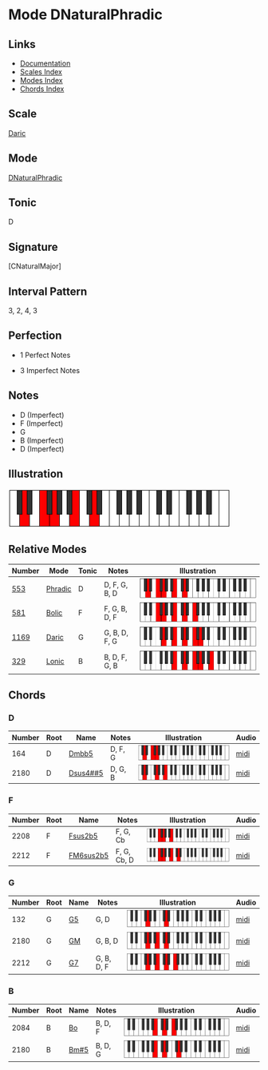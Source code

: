# Mode DNaturalPhradic

## Links

- [Documentation](index.md)
- [Scales Index](Scales.md)
- [Modes Index](Modes.md)
- [Chords Index](Chords.md)

## Scale

[Daric](ScaleDaric.md)

## Mode

[DNaturalPhradic](ModeDNaturalPhradic.md)

## Tonic

D

## Signature

[CNaturalMajor]

## Interval Pattern

3, 2, 4, 3

## Perfection

 - 1 Perfect Notes

 - 3 Imperfect Notes

## Notes

- D (Imperfect)
- F (Imperfect)
- G
- B (Imperfect)
- D (Imperfect)

## Illustration

![DNaturalPhradic](ModeDNaturalPhradic.png)

## Relative Modes

| Number | Mode | Tonic | Notes | Illustration |
|--------|------|-------|-------|--------------|
| [553](https://ianring.com/musictheory/scales/553) | [Phradic](ModePhradic.md) | D | D, F, G, B, D | ![DNaturalPhradic](ModeDNaturalPhradic.png) |
| [581](https://ianring.com/musictheory/scales/581) | [Bolic](ModeBolic.md) | F | F, G, B, D, F | ![FNaturalBolic](ModeFNaturalBolic.png) |
| [1169](https://ianring.com/musictheory/scales/1169) | [Daric](ModeDaric.md) | G | G, B, D, F, G | ![GNaturalDaric](ModeGNaturalDaric.png) |
| [329](https://ianring.com/musictheory/scales/329) | [Lonic](ModeLonic.md) | B | B, D, F, G, B | ![BNaturalLonic](ModeBNaturalLonic.png) |

## Chords

### D

| Number | Root | Name | Notes | Illustration | Audio |
|--------|------|------|-------|--------------|-------|
| 164 | D | [Dmbb5](ChordDNaturalMinorDoubleFlatFifth.md) | D, F, G | ![Dmbb5](ChordDNaturalMinorDoubleFlatFifthRootPosition.png) | [midi](ChordDNaturalMinorDoubleFlatFifthRootPosition.mid) |
| 2180 | D | [Dsus4##5](ChordDNaturalSuspendedFourthDoubleSharpFifth.md) | D, G, B | ![Dsus4##5](ChordDNaturalSuspendedFourthDoubleSharpFifthRootPosition.png) | [midi](ChordDNaturalSuspendedFourthDoubleSharpFifthRootPosition.mid) |

### F

| Number | Root | Name | Notes | Illustration | Audio |
|--------|------|------|-------|--------------|-------|
| 2208 | F | [Fsus2b5](ChordFNaturalSuspendedSecondFlatFifth.md) | F, G, Cb | ![Fsus2b5](ChordFNaturalSuspendedSecondFlatFifthRootPosition.png) | [midi](ChordFNaturalSuspendedSecondFlatFifthRootPosition.mid) |
| 2212 | F | [FM6sus2b5](ChordFNaturalMajorSixthSuspendedSecondFlatFifth.md) | F, G, Cb, D | ![FM6sus2b5](ChordFNaturalMajorSixthSuspendedSecondFlatFifthRootPosition.png) | [midi](ChordFNaturalMajorSixthSuspendedSecondFlatFifthRootPosition.mid) |

### G

| Number | Root | Name | Notes | Illustration | Audio |
|--------|------|------|-------|--------------|-------|
| 132 | G | [G5](ChordGNaturalPowerChord.md) | G, D | ![G5](ChordGNaturalPowerChordRootPosition.png) | [midi](ChordGNaturalPowerChordRootPosition.mid) |
| 2180 | G | [GM](ChordGNaturalMajor.md) | G, B, D | ![GM](ChordGNaturalMajorRootPosition.png) | [midi](ChordGNaturalMajorRootPosition.mid) |
| 2212 | G | [G7](ChordGNaturalDominantSeventh.md) | G, B, D, F | ![G7](ChordGNaturalDominantSeventhRootPosition.png) | [midi](ChordGNaturalDominantSeventhRootPosition.mid) |

### B

| Number | Root | Name | Notes | Illustration | Audio |
|--------|------|------|-------|--------------|-------|
| 2084 | B | [Bo](ChordBNaturalDiminished.md) | B, D, F | ![Bo](ChordBNaturalDiminishedRootPosition.png) | [midi](ChordBNaturalDiminishedRootPosition.mid) |
| 2180 | B | [Bm#5](ChordBNaturalMinorSharpFifth.md) | B, D, G | ![Bm#5](ChordBNaturalMinorSharpFifthRootPosition.png) | [midi](ChordBNaturalMinorSharpFifthRootPosition.mid) |

